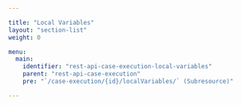 ```yaml
---

title: "Local Variables"
layout: "section-list"
weight: 0

menu:
  main:
    identifier: "rest-api-case-execution-local-variables"
    parent: "rest-api-case-execution"
    pre: "`/case-execution/{id}/localVariables/` (Subresource)"

---
```

